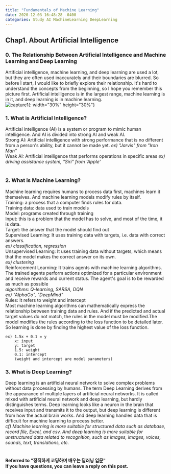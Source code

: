 ```yaml
---
title: "Fundamentals of Machine Learning"
date: 2020-12-03 16:48:28 -0400
categories: Study AI MachineLearning DeepLearning
---
```


## Chap1. About Artificial Intelligence
### 0. The Relationship Between Artificial Intelligence and Machine Learning and Deep Learning
Artificial intelligence, machine learning, and deep learning are used a lot, but they are often used inaccurately and their boundaries are blurred. So before I start, I would like to briefly explore their relationship. It's hard to understand the concepts from the beginning, so I hope you remember this picture first. Artificial intelligence is in the largest range, machine learning is in it, and deep learning is in machine learning.  
![capture1](https://user-images.githubusercontent.com/38805855/100973006-2271ce80-357d-11eb-943d-4a848cb4ec92.PNG){: width="30%" height="30%"}
<br/>

### 1. What is Artificial Intelligence?
Artificial intelligence (AI) is a system or program to mimic human intelligence. And AI is divided into strong AI and weak AI.  
Strong AI: Artificial intelligence with strong performance that is no different from a person's ability, but it cannot be made yet.
_ex) "Jarvis" from "Iron Man"_  
Weak AI: Artificial intelligence that performs operations in specific areas
_ex) driving assistance system, "Siri" from 'Apple'_  
<br/>

### 2. What is Machine Learning?
Machine learning requires humans to process data first, machines learn it themselves. And machine learning models modify rules by itself.  
Training: a process that a computer finds rules for data.  
Training data: data used to train models  
Model: programs created through training  
Input: this is a problem that the model has to solve, and most of the time, it is data.  
Target: the answer that the model should find out  
Supervised Learning: It uses training data with targets, i.e. data with correct answers.  
_ex) classification, regression_  
Unsupervised Learning: It uses training data without targets, which means that the model makes the correct answer on its own.  
_ex) clustering_  
Reinforcement Learning: It trains agents with machine learning algorithms. The trained agents perform actions optimized for a particular environment and receive rewards and current status. The agent's goal is to be rewarded as much as possible  
_algorithms: Q-learning, SARSA, DQN_  
_ex) "AlphaGo", "DeepMind"_  
Rules: It refers to weight and intercept  
Most machine learning algorithms can mathematically express the relationship between training data and rules. And if the predicted and actual target values do not match, the rules in the model must be modified.The model modifies the rules according to the loss function to be detailed later. So learning is done by finding the highest value of the loss function.
```
ex) 1.5x + 0.1 = y
    x: input
    y: target
    1.5: weight
    0.1: intercept
    (weight and intercept are model parameters)
```

### 3. What is Deep Learning?
Deep learning is an artificial neural network to solve complex problems without data processing by humans. The term Deep Learning derives from the appearance of multiple layers of artificial neural networks. It is called mixed with artificial neural network and deep learning, but hardly distinguishes terms. Deep learning looks like a neuron in the brain that receives input and transmits it to the output, but deep learning is different from how the actual brain works. And deep learning handles data that is difficult for machine learning to process better.  
_cf) Machine learning is more suitable for structured data such as database, record file, Excel, and csv. And deep learning is more suitable for unstructured data related to recognition, such as images, images, voices, sounds, text, translations, etc._  
<br/>

#### Referred to "정직하게 코딩하며 배우는 딥러닝 입문"<br/>If you have questions, you can leave a reply on this post.
